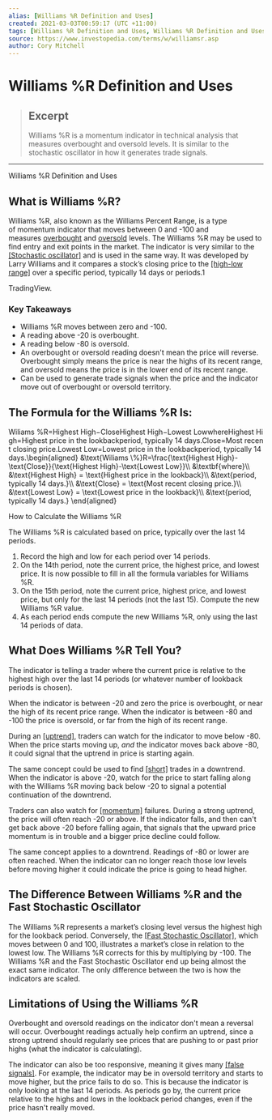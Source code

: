 ```yaml
---
alias: [Williams %R Definition and Uses]
created: 2021-03-03T00:59:17 (UTC +11:00)
tags: [Williams %R Definition and Uses, Williams %R Definition and Uses]
source: https://www.investopedia.com/terms/w/williamsr.asp
author: Cory Mitchell
---
```


# Williams %R Definition and Uses

> ## Excerpt
> Williams %R is a momentum indicator in technical analysis that measures overbought and oversold levels. It is similar to the stochastic oscillator in how it generates trade signals.

---

Williams %R Definition and Uses
## What is Williams %R?

Williams %R, also known as the Williams Percent Range, is a type of momentum indicator that moves between 0 and -100 and measures [overbought](https://www.investopedia.com/terms/o/overbought.asp) and [oversold](https://www.investopedia.com/terms/o/oversold.asp) levels. The Williams %R may be used to find entry and exit points in the market. The indicator is very similar to the [[Stochastic oscillator]](https://www.investopedia.com/video/play/stochastic-oscillator/) and is used in the same way. It was developed by Larry Williams and it compares a stock’s closing price to the [[high-low range]](https://www.investopedia.com/terms/h/high-low-method.asp) over a specific period, typically 14 days or periods.1

TradingView.

### Key Takeaways

-   Williams %R moves between zero and -100.
-   A reading above -20 is overbought.
-   A reading below -80 is oversold.
-   An overbought or oversold reading doesn't mean the price will reverse. Overbought simply means the price is near the highs of its recent range, and oversold means the price is in the lower end of its recent range.
-   Can be used to generate trade signals when the price and the indicator move out of overbought or oversold territory.

## The Formula for the Williams %R Is:

Wiliams %R\=Highest High−CloseHighest High−Lowest LowwhereHighest High\=Highest price in the lookbackperiod, typically 14 days.Close\=Most recent closing price.Lowest Low\=Lowest price in the lookbackperiod, typically 14 days.\\begin{aligned} &\\text{Wiliams \\%}R=\\frac{\\text{Highest High}-\\text{Close}}{\\text{Highest High}-\\text{Lowest Low}}\\\\ &\\textbf{where}\\\\ &\\text{Highest High} = \\text{Highest price in the lookback}\\\\ &\\text{period, typically 14 days.}\\\\ &\\text{Close} = \\text{Most recent closing price.}\\\\ &\\text{Lowest Low} = \\text{Lowest price in the lookback}\\\\ &\\text{period, typically 14 days.} \\end{aligned}

How to Calculate the Williams %R

The Williams %R is calculated based on price, typically over the last 14 periods.

1.  Record the high and low for each period over 14 periods.
2.  On the 14th period, note the current price, the highest price, and lowest price. It is now possible to fill in all the formula variables for Williams %R.
3.  On the 15th period, note the current price, highest price, and lowest price, but only for the last 14 periods (not the last 15). Compute the new Williams %R value.
4.  As each period ends compute the new Williams %R, only using the last 14 periods of data.

## What Does Williams %R Tell You?

The indicator is telling a trader where the current price is relative to the highest high over the last 14 periods (or whatever number of lookback periods is chosen).

When the indicator is between -20 and zero the price is overbought, or near the high of its recent price range. When the indicator is between -80 and -100 the price is oversold, or far from the high of its recent range.

During an [[uptrend]](https://www.investopedia.com/terms/u/uptrend.asp), traders can watch for the indicator to move below -80. When the price starts moving up, _and_ the indicator moves back above -80, it could signal that the uptrend in price is starting again.

The same concept could be used to find [[short]](https://www.investopedia.com/terms/s/shortselling.asp) trades in a downtrend. When the indicator is above -20, watch for the price to start falling along with the Williams %R moving back below -20 to signal a potential continuation of the downtrend.

Traders can also watch for [[momentum]](https://www.investopedia.com/terms/m/momentum.asp) failures. During a strong uptrend, the price will often reach -20 or above. If the indicator falls, and then can't get back above -20 before falling again, that signals that the upward price momentum is in trouble and a bigger price decline could follow.

The same concept applies to a downtrend. Readings of -80 or lower are often reached. When the indicator can no longer reach those low levels before moving higher it could indicate the price is going to head higher.

## The Difference Between Williams %R and the Fast Stochastic Oscillator

The Williams %R represents a market’s closing level versus the highest high for the lookback period. Conversely, the [[Fast Stochastic Oscillator]](https://www.investopedia.com/terms/s/stochasticoscillator.asp), which moves between 0 and 100, illustrates a market’s close in relation to the lowest low. The Williams %R corrects for this by multiplying by -100. The Williams %R and the Fast Stochastic Oscillator end up being almost the exact same indicator. The only difference between the two is how the indicators are scaled. 

## Limitations of Using the Williams %R

Overbought and oversold readings on the indicator don't mean a reversal will occur. Overbought readings actually help confirm an uptrend, since a strong uptrend should regularly see prices that are pushing to or past prior highs (what the indicator is calculating).

The indicator can also be too responsive, meaning it gives many [[false signals]](https://www.investopedia.com/terms/f/false-signal.asp). For example, the indicator may be in oversold territory and starts to move higher, but the price fails to do so. This is because the indicator is only looking at the last 14 periods. As periods go by, the current price relative to the highs and lows in the lookback period changes, even if the price hasn't really moved.
